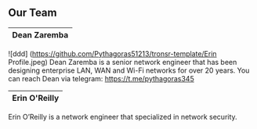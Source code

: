 ## Our Team

Dean Zaremba |
------------ | 
![ddd] (https://github.com/Pythagoras51213/tronsr-template/Erin Profile.jpeg)
Dean Zaremba is a senior network engineer that has been designing enterprise LAN, WAN and Wi-Fi networks for over 20 years. You can reach Dean via telegram: https://t.me/pythagoras345


Erin  O'Reilly |
------------ | 
Erin O’Reilly is a network engineer that specialized in network security.  


